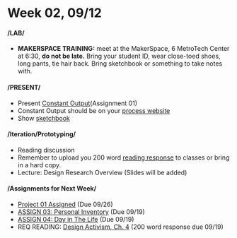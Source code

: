 # Week 02, 09/12

#### /LAB/

* __MAKERSPACE TRAINING:__ meet at the MakerSpace, 6 MetroTech Center at 6:30, __do not be late.__
Bring your student ID, wear close-toed shoes, long pants, tie hair back. Bring sketchbook or something to take notes with.

#### /PRESENT/

* Present [Constant Output](constant_output_choices.md)(Assignment 01)
* Constant Output should be on your [process website](process_website.md)
* Show [sketchbook](notebook_or_sketchbook.md)

#### /Iteration/Prototyping/

* Reading discussion
* Remember to upload you 200 word [reading response](reading_responses.md) to classes or bring in a hard copy.
* Lecture: Design Research Overview (Slides will be added) 

#### /Assignments for Next Week/

* [Project 01 Assigned](creative_process.md) (Due 09/26)
* [ASSIGN 03: Personal Inventory](personal_inventory.md) (Due 09/19)
* [ASSIGN 04: Day in The Life](day_in_the_life.md) (Due 09/19)
* REQ READING: [Design Activism, Ch. 4](https://designopendata.files.wordpress.com/2014/05/designactivism-beautifulstrangenessforasustainableworld_alastairfuadluke.pdf) (200 word response due 09/19)
